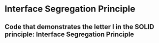 # Interface Segregation Principle

## Code that demonstrates the letter I in the SOLID principle: Interface Segregation Principle
